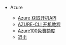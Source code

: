 * Azure

  * [Azure 获取开机API](az/)
  * [AZURE-CLI 开机教程](az/AZURE-CLI开机教程)
  * [Azure100免费额度](az/AZ100免费额度)
  * [退出]()